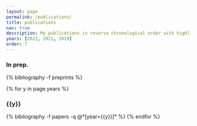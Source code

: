 ```yaml
---
layout: page
permalink: /publications/
title: publications
nav: true
description: My publications in reverse chronological order with highlights in <strong>bold</strong>.
years: [2022, 2021, 2019]
order: 7
---
```


<h3 class="year">In prep.</h3>
{% bibliography -f preprints %}

{% for y in page.years %}
  <h3 class="year">{{y}}</h3>
  {% bibliography -f papers -q @*[year={{y}}]* %}
{% endfor %}

